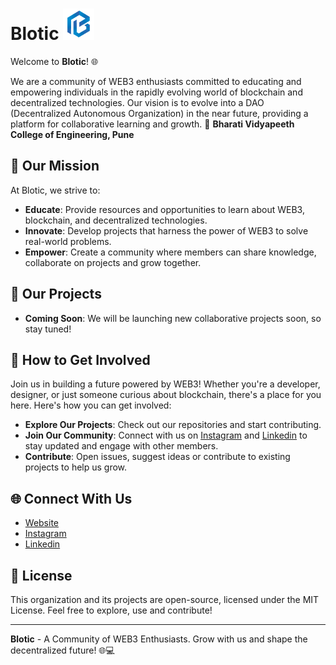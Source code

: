 # Blotic <img src="images/blotic.png" height="50px" style="align:right">

Welcome to **Blotic**! 🌐

We are a community of WEB3 enthusiasts committed to educating and empowering individuals in the rapidly evolving world of blockchain and decentralized technologies. Our vision is to evolve into a DAO (Decentralized Autonomous Organization) in the near future, providing a platform for collaborative learning and growth.
📍 **Bharati Vidyapeeth College of Engineering, Pune**
## 🌟 Our Mission
At Blotic, we strive to:
- **Educate**: Provide resources and opportunities to learn about WEB3, blockchain, and decentralized technologies.
- **Innovate**: Develop projects that harness the power of WEB3 to solve real-world problems.
- **Empower**: Create a community where members can share knowledge, collaborate on projects and grow together.

## 🚀 Our Projects
- **Coming Soon**: We will be launching new collaborative projects soon, so stay tuned!

## 🤝 How to Get Involved
Join us in building a future powered by WEB3! Whether you're a developer, designer, or just someone curious about blockchain, there's a place for you here. Here's how you can get involved:
- **Explore Our Projects**: Check out our repositories and start contributing.
- **Join Our Community**: Connect with us on [Instagram](https://www.instagram.com/blotic_bvducoep/) and [Linkedin](https://www.linkedin.com/company/blotic/) to stay updated and engage with other members.
- **Contribute**: Open issues, suggest ideas or contribute to existing projects to help us grow.

## 🌐 Connect With Us
- [Website](https://bloticbvpcoe.netlify.app/)
- [Instagram](https://www.instagram.com/blotic_bvducoep/)
- [Linkedin](https://www.linkedin.com/company/blotic/)

## 📜 License
This organization and its projects are open-source, licensed under the MIT License. Feel free to explore, use and contribute!

---

**Blotic** - A Community of WEB3 Enthusiasts. Grow with us and shape the decentralized future! 🌐💻
